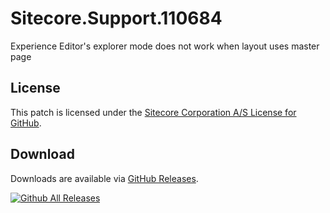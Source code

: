 # Sitecore.Support.110684
Experience Editor's explorer mode does not work when layout uses master page

## License  
This patch is licensed under the [Sitecore Corporation A/S License for GitHub](https://github.com/sitecoresupport/Sitecore.Support.110684/blob/master/LICENSE).  

## Download  
Downloads are available via [GitHub Releases](https://github.com/sitecoresupport/Sitecore.Support.110684/releases).  

[![Github All Releases](https://img.shields.io/github/downloads/SitecoreSupport/Sitecore.Support.110684/total.svg)](https://github.com/SitecoreSupport/Sitecore.Support.110684/releases)
